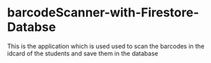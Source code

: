 # barcodeScanner-with-Firestore-Databse
This is the application which is used used to scan the barcodes in the idcard of the students and save them in the database

